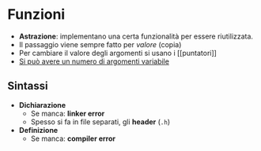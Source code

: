 # Funzioni

- **Astrazione**: implementano una certa funzionalità per essere riutilizzata.
- Il passaggio viene sempre fatto per *valore* (copia)
- Per cambiare il valore degli argomenti si usano i [[puntatori]]
- [Si può avere un numero di argomenti variabile](#parametri-riga-di-comando)

## Sintassi

- **Dichiarazione**
    - Se manca: **linker error**
    - Spesso si fa in file separati, gli **header** (`.h`)
- **Definizione**
    - Se manca: **compiler error**


